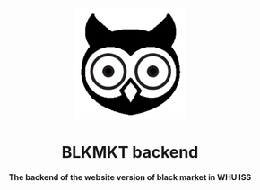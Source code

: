 <p align="center">
  <img src="./resources/assets/icon.png"/ Height=200 Width=200>
</p>

<h1 align="center">BLKMKT backend</h1>

<p align="center"><B>The backend of the website version of black market in WHU ISS</B></p>

